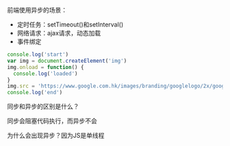 前端使用异步的场景：
- 定时任务：setTimeout()和setInterval()
- 网络请求：ajax请求，动态<img>加载
- 事件绑定
```js
console.log('start')
var img = document.createElement('img')
img.onload = function() {
  console.log('loaded')
}
img.src = 'https://www.google.com.hk/images/branding/googlelogo/2x/googlelogo_color_272x92dp.png'
console.log('end')
```

同步和异步的区别是什么？

同步会阻塞代码执行，而异步不会

为什么会出现异步？因为JS是单线程

